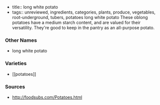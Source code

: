 - title:: long white potato
- tags:: unreviewed, ingredients, categories, plants, produce, vegetables, root-underground, tubers, potatoes
long white potato These oblong potatoes have a medium starch content, and are valued for their versatility. They're good to keep in the pantry as an all-purpose potato.

### Other Names

* long white potato

### Varieties

* [[potatoes]]

### Sources
* http://foodsubs.com/Potatoes.html
